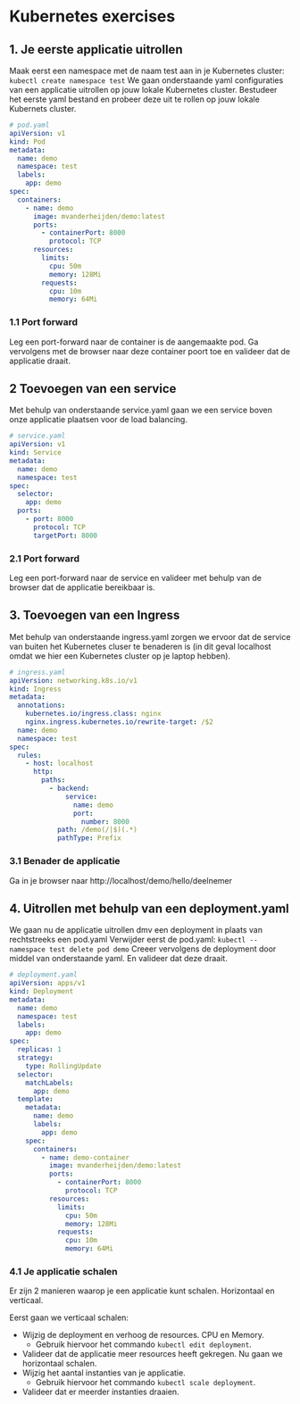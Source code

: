 # Kubernetes exercises

## 1. Je eerste applicatie uitrollen
Maak eerst een namespace met de naam test aan in je Kubernetes cluster: `kubectl create namespace test`
We gaan onderstaande yaml configuraties van een applicatie uitrollen op jouw lokale Kubernetes cluster. Bestudeer het eerste yaml bestand en probeer deze uit te rollen op jouw lokale Kubernets cluster.
```yaml
# pod.yaml
apiVersion: v1
kind: Pod
metadata:
  name: demo
  namespace: test
  labels:
    app: demo
spec:
  containers:
    - name: demo
      image: mvanderheijden/demo:latest
      ports:
        - containerPort: 8000
          protocol: TCP
      resources:
        limits:
          cpu: 50m
          memory: 128Mi
        requests:
          cpu: 10m
          memory: 64Mi
```

### 1.1 Port forward
Leg een port-forward naar de container is de aangemaakte pod.
Ga vervolgens met de browser naar deze container poort toe en valideer dat de applicatie draait.

## 2 Toevoegen van een service
Met behulp van onderstaande service.yaml gaan we een service boven onze applicatie plaatsen voor de load balancing.
```yaml
# service.yaml
apiVersion: v1
kind: Service
metadata:
  name: demo
  namespace: test
spec:
  selector:
    app: demo
  ports:
    - port: 8000
      protocol: TCP
      targetPort: 8000
```
### 2.1 Port forward
Leg een port-forward naar de service en valideer met behulp van de browser dat de applicatie bereikbaar is.

## 3. Toevoegen van een Ingress
Met behulp van onderstaande ingress.yaml zorgen we ervoor dat de service van buiten het Kubernetes cluser te benaderen is (in dit geval localhost omdat we hier een Kubernetes cluster op je laptop hebben).
```yaml
# ingress.yaml
apiVersion: networking.k8s.io/v1
kind: Ingress
metadata:
  annotations:
    kubernetes.io/ingress.class: nginx
    nginx.ingress.kubernetes.io/rewrite-target: /$2
  name: demo
  namespace: test
spec:
  rules:
    - host: localhost
      http:
        paths:
          - backend:
              service:
                name: demo
                port:
                  number: 8000
            path: /demo(/|$)(.*)
            pathType: Prefix
```
### 3.1 Benader de applicatie
Ga in je browser naar http://localhost/demo/hello/deelnemer

## 4. Uitrollen met behulp van een deployment.yaml
We gaan nu de applicatie uitrollen dmv een deployment in plaats van rechtstreeks een pod.yaml
Verwijder eerst de pod.yaml: `kubectl --namespace test delete pod demo`
Creeer vervolgens de deployment door middel van onderstaande yaml. En valideer dat deze draait.
```yaml
# deployment.yaml
apiVersion: apps/v1
kind: Deployment
metadata:
  name: demo
  namespace: test
  labels:
    app: demo
spec:
  replicas: 1
  strategy:
    type: RollingUpdate
  selector:
    matchLabels:
      app: demo
  template:
    metadata:
      name: demo
      labels:
        app: demo
    spec:
      containers:
        - name: demo-container
          image: mvanderheijden/demo:latest
          ports:
            - containerPort: 8000
              protocol: TCP
          resources:
            limits:
              cpu: 50m
              memory: 128Mi
            requests:
              cpu: 10m
              memory: 64Mi
```

### 4.1 Je applicatie schalen
Er zijn 2 manieren waarop je een applicatie kunt schalen. Horizontaal en verticaal.

Eerst gaan we verticaal schalen:
- Wijzig de deployment en verhoog de resources. CPU en Memory.
    - Gebruik hiervoor het commando `kubectl edit deployment`.
- Valideer dat de applicatie meer resources heeft gekregen.
Nu gaan we horizontaal schalen.
- Wijzig het aantal instanties van je applicatie.
    - Gebruik hiervoor het commando `kubectl scale deployment`.
- Valideer dat er meerder instanties draaien.